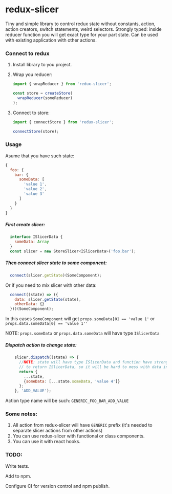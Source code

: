 # redux-slicer
Tiny and simple library to control redux state without constants, action, action creators, switch statements, weird selectors. Strongly typed: inside reducer function you will get exact type for your part state. Can be used with existing application with other actions.

###  Connect to redux
1. Install  library to you project.
2. Wrap you reducer: 
    ```javascript
    import { wrapReducer } from 'redux-slicer';
 
    const store = createStore(
      wrapReducer(someReducer)
    );
    
    ```

3. Connect to store:
    ```javascript
    import { connectStore } from 'redux-slicer';

    connectStore(store);
    ```
    
### Usage

Asume that you have such state:
```javascript
{
  foo: {
    bar: {
      someData: [
        'value 1',
        'value 2',
        'value 3'
      ]
    }
  }
}
```

##### First create slicer:
```javascript
  interface ISlicerData {
    someData: Array
  }
  const slicer = new StoreSlicer<ISlicerData>('foo.bar');
```

##### Then connect slicer state to some component:
```javascript
  connect(slicer.getState)(SomeComponent);
``` 
Or if you need to mix slicer with other data:
```javascript
  connect((state) => ({
    data: slicer.getState(state),
    otherData: {}
  }))(SomeComponent);
```
In this cases `SomeComponent` will get 
`props.someData[0] == 'value 1'` 
or 
`props.data.someData[0] == 'value 1''`

NOTE: `props.someData` or `props.data.someData`  will have type `ISlicerData`

##### Dispatch action to change state:
```javascript
    slicer.dispatch((state) => {
      //NOTE: state will have type ISlicerData and function have strong type 
      // to return ISlicerData, so it will be hard to mess with data inside store
      return {
        ...state,
        {someData: [...state.someData, 'value 4']}
      };
    }, 'ADD_VALUE');
```
Action type name will be such: `GENERIC_FOO_BAR_ADD_VALUE`



### Some notes:
1. All action from redux-slicer will have `GENERIC` prefix (it's needed to separate slicer actions from other actions)
2. You can use redux-slicer with functional or class components.
3. You can use it with react hooks.

### TODO:
Write tests.

Add to npm.

Configure CI for version control and npm publish. 
